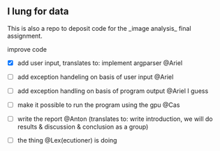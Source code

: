<h2>I lung for data</h2>
This is also a repo to deposit code for the _image analysis_ final assignment.

improve code
- [x] add user input, translates to: implement argparser @Ariel
- [ ] add exception handeling on basis of user input @Ariel
- [ ] add exception handling on basis of program output @Ariel I guess
- [ ] make it possible to run the program using the gpu @Cas
- [ ] write the report @Anton (translates to: write introduction, we will do results & discussion &  conclusion as a group)
- [ ] the thing @Lex(ecutioner) is doing 

